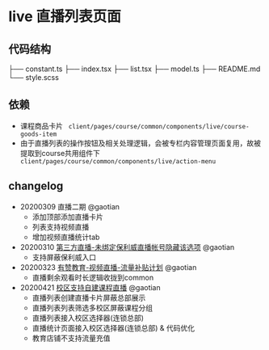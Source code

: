 # live 直播列表页面

## 代码结构
├── constant.ts
├── index.tsx
├── list.tsx
├── model.ts
├── README.md
└── style.scss

## 依赖
  - 课程商品卡片 ` client/pages/course/common/components/live/course-goods-item`
  - 由于直播列表的操作按钮及相关处理逻辑，会被专栏内容管理页面复用，故被提取到course共用组件下 ` client/pages/course/common/components/live/action-menu`

## changelog
  - 20200309 直播二期 @gaotian
    - 添加顶部添加直播卡片
    - 列表支持视频直播
    - 增加视频直播统计tab
  - 20200310 [第三方直播-未绑定保利威直播帐号隐藏该选项](http://xiaolv.qima-inc.com/#/demand/search?show=true&ids=42490) @gaotian
    - 支持屏蔽保利威入口
  - 20200323 [有赞教育-视频直播-流量补贴计划](https://doc.qima-inc.com/pages/viewpage.action?pageId=268825796) @gaotian
    - 直播剩余观看时长逻辑收拢到common 
  - 20200421 [校区支持自建课程直播](https://doc.qima-inc.com/pages/viewpage.action?pageId=235293797) @gaotian
    - 直播列表创建直播卡片屏蔽总部展示 
    - 直播列表列表筛选多校区屏蔽课程分组
    - 直播列表接入校区选择器(连锁总部)
    - 直播统计页面接入校区选择器(连锁总部) & 代码优化
    - 教育店铺不支持流量充值

